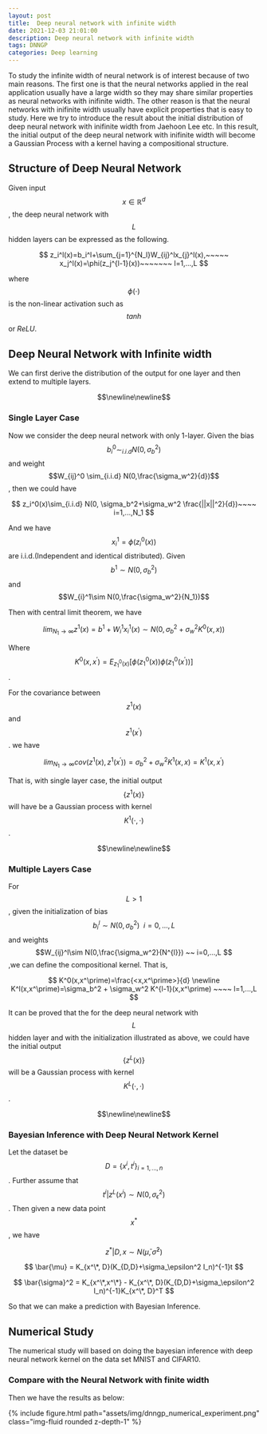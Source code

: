 ```yaml
---
layout: post
title:  Deep neural network with infinite width
date: 2021-12-03 21:01:00
description: Deep neural network with infinite width
tags: DNNGP
categories: Deep learning
---
```


To study the infinite width of neural network is of interest because of two main reasons. The first one is that the neural networks applied in the real application usually have a large width so they may share similar properties as neural networks with inifinite width. The other reason is that the neural networks with inifinite width usually have explicit properties that is easy to study. Here we try to introduce the result about the initial distribution of deep neural network with inifinite width from Jaehoon Lee etc. In this result, the initial output of the deep neural network with inifinite width will become a Gaussian Process with a kernel having a compositional structure. 

## Structure of Deep Neural Network

Given input $$x\in \mathbb{R}^d$$, the deep neural network with $$L$$ hidden layers can be expressed as the following.

$$
z_i^l(x)=b_i^l+\sum_{j=1}^{N_l}W_{ij}^lx_{j}^l(x),~~~~~ x_j^l(x)=\phi(z_j^{l-1}(x))~~~~~~~ l=1,...,L
$$

where $$\phi(\cdot)$$ is the non-linear activation such as $$tanh$$ or $ReLU$.

## Deep Neural Network with Infinite width 

We can first derive the distribution of the output for one layer and then extend to multiple layers. 


$$\newline\newline$$

### Single Layer Case

Now we consider the deep neural network with only 1-layer. Given the bias $$b_i^0\sim_{i.i.d}N(0,\sigma_b^2)$$ and weight $$W_{ij}^0 \sim_{i.i.d} N(0,\frac{\sigma_w^2}{d})$$, then we could have 

$$
z_i^0(x)\sim_{i.i.d} N(0, \sigma_b^2+\sigma_w^2 \frac{||x||^2}{d})~~~~ i=1,...,N_1
$$

And we have $$x_i^1 = \phi(z_i^0(x))$$ are i.i.d.(Independent and identical distributed). Given $$b^1 \sim N(0,\sigma_b^2)$$ and $$W_{i}^1\sim N(0,\frac{\sigma_w^2}{N_1})$$

Then with central limit theorem, we have 

$$
lim_{N_1\rightarrow \infty}  z^1(x) = b^1 + W_{i}^1 x_i^1(x) \sim N(0, \sigma_b^2 + \sigma_w^2 K^0(x,x))
$$

Where $$K^0(x,x^\prime)=E_{z_1^0(x)}[\phi(z_1^0(x))\phi(z_1^0(x^\prime))]$$.

For the covariance between $$z^1(x)$$ and $$z^1(x^\prime)$$. we have

$$
lim_{N_1\rightarrow \infty} cov(z^1(x), z^1(x^\prime)) = \sigma_b^2 + \sigma_w^2 K^1(x,x) = K^1(x,x^\prime)
$$

That is, with single layer case, the initial output $$\{z^1(x)\}$$ will have be a Gaussian process with kernel $$K^1(\cdot,\cdot)$$.


$$\newline\newline$$

### Multiple Layers Case

For $$L>1$$, given the initialization of bias $$b_i^l\sim N(0,\sigma_b^2) ~~ i=0,...,L$$ and weights $$W_{ij}^l\sim N(0,\frac{\sigma_w^2}{N^{l}}) ~~ i=0,...,L $$,we can define the compositional kernel. That is, 

$$
K^0(x,x^\prime)=\frac{<x,x^\prime>}{d} 
\newline
K^l(x,x^\prime)=\sigma_b^2 + \sigma_w^2 K^{l-1}(x,x^\prime)  ~~~~ l=1,...,L
$$

It can be proved that the for the deep neural network with $$L$$ hidden layer and with the initialization illustrated as above, we could have the initial output $$\{z^L(x)\}$$ will be a Gaussian process with kernel $$K^L(\cdot, \cdot)$$.

$$\newline\newline$$

### Bayesian Inference with Deep Neural Network Kernel

Let the dataset be $$D=\lbrace x^i,t^i\rbrace_{i=1,...,n}$$. Further assume that $$t^i \vert z^L(x^i)\sim N(0,\sigma_\epsilon^2)$$. Then given a new data point $$x^*$$, we have 

$$
z^* \vert D, x \sim N(\bar{\mu}, \bar{\sigma}^2)
$$

$$
\bar{\mu} = K_{x^\*, D}(K_{D,D}+\sigma_\epsilon^2 I_n)^{-1}t 
$$

$$
\bar{\sigma}^2 = K_{x^\*,x^\*} - K_{x^\*, D}(K_{D,D}+\sigma_\epsilon^2 I_n)^{-1}K_{x^\*, D}^T
$$

So that we can make a prediction with Bayesian Inference. 

## Numerical Study

The numerical study will based on doing the bayesian inference with deep neural network kernel on the data set MNIST and CIFAR10.

### Compare with the Neural Network with finite width

Then we have the results as below:

{% include figure.html path="assets/img/dnngp_numerical_experiment.png" class="img-fluid rounded z-depth-1" %}
